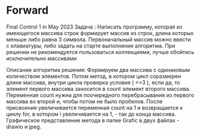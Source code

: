 # Forward
Final Control 1 in May 2023
Задача :
Написать программу, которая из имеющегося массива строк формирует массив из строк, длина которых меньше либо равна 3 символа. Первоначальный массив можно ввести с клавиатуры, либо задать на старте выполнения алгоритма. При решении не рекомендуется пользоваться коллекциями, лучше обойтись исключительно массивами

Описание алгоритма решения:
Формируем два массива с одинаковым количеством элементов. Потом метод, в котором цикл соразмерен длине массива, внутри цикла проверка условия ( <=3 ), если да, то элемент первого массива заносится в count элемент второго массива. Переменная count нужна для поочередного перебрасывания из первого массива во второй и, чтобы потом не было пробелов. После присвоения увеличивается переменная count на 1 и возвращается к циклу for, в котором i увеличивается на 1, - так до конца массива.
Графическое представление метода в папке Grafic в двух файлах - drawio и jpeg.
